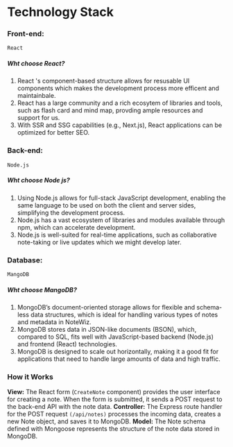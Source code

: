# Technology Stack
### Front-end: 
    React

##### Wht choose React?

1. React 's component-based structure allows for resusable UI components which makes the development process more efficent and maintainbale.
2. React has a large community and a rich ecosytem of libraries and tools, such as flash card and mind map, provding ample resources and support for us.
3. With SSR and SSG capabilities (e.g., Next.js), React applications can be optimized for better SEO.

### Back-end:
    Node.js 

##### Wht choose Node js?

1. Using Node.js allows for full-stack JavaScript development, enabling the same language to be used on both the client and server sides, simplifying the development process.
2. Node.js has a vast ecosystem of libraries and modules available through npm, which can accelerate development.
3. Node.js is well-suited for real-time applications, such as collaborative note-taking or live updates which we might develop later.

### Database:
    MangoDB
##### Wht choose MangoDB?

1. MongoDB’s document-oriented storage allows for flexible and schema-less data structures, which is ideal for handling various types of notes and metadata in NoteWiz.
2. MongoDB stores data in JSON-like documents (BSON), which, compared to SQL, fits well with JavaScript-based backend (Node.js) and frontend (React) technologies.
3. MongoDB is designed to scale out horizontally, making it a good fit for applications that need to handle large amounts of data and high traffic.

### How it Works
**View:** The React form (`CreateNote` component) provides the user interface for creating a note. When the form is submitted, it sends a POST request to the back-end API with the note data.
**Controller:** The Express route handler for the POST request `(/api/notes)` processes the incoming data, creates a new Note object, and saves it to MongoDB.
**Model:** The Note schema defined with Mongoose represents the structure of the note data stored in MongoDB.